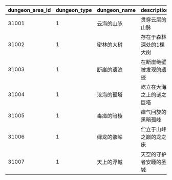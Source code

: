 |dungeon_area_id|dungeon_type|dungeon_name|description|open_area_id|open_quest_id|content_release_story|initial_clear_story|reward_group_id|recommend_level|quest_position_x|quest_position_y|icon_id|recovery_hp_rate|recovery_tp_rate|
| --- | --- | --- | --- | --- | --- | --- | --- | --- | --- | --- | --- | --- | --- | --- |
|31001|1|云海的山脉|贯穿云层的山脉|0|11002012|4003001|4003002|501010001|10|195|45|200010|400|400|
|31002|1|密林的大树|存在于森林深处的1棵大树|0|11005013|4003003|4003004|501010002|10|-110|30|200020|300|300|
|31003|1|断崖的遗迹|在断崖绝壁被发现的遗迹|0|11007014|4003005|4003006|501010003|10|-570|-190|200030|200|200|
|31004|1|沧海的孤塔|屹立在大海之上的谜之巨塔|0|11011017|4003007|4003008|501010004|10|750|-30|200040|100|100|
|31005|1|毒瘴的暗棱|瘴气回旋的黑暗孤峰|0|11014014|4003009|4003010|501010005|10|465|20|200050|100|100|
|31006|1|绿龙的骸岭|伫立于山峰之巅的龙之床|0|11026014|4003011|4003012|501010006|10|360|90|200060|100|100|
|31007|1|天上的浮城|天空的守护者安睡的圣城|0|11035014|4003013|4003014|501010007|10|130|90|200070|100|100|